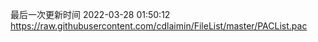 最后一次更新时间 2022-03-28 01:50:12
https://raw.githubusercontent.com/cdlaimin/FileList/master/PACList.pac

